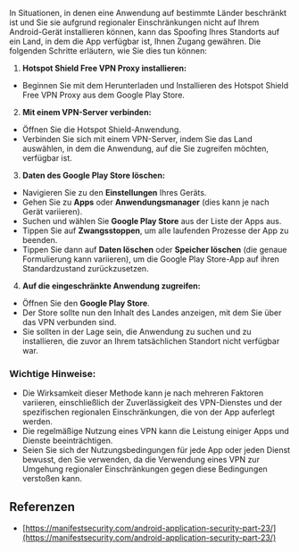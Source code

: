 In Situationen, in denen eine Anwendung auf bestimmte Länder beschränkt ist und Sie sie aufgrund regionaler Einschränkungen nicht auf Ihrem Android-Gerät installieren können, kann das Spoofing Ihres Standorts auf ein Land, in dem die App verfügbar ist, Ihnen Zugang gewähren. Die folgenden Schritte erläutern, wie Sie dies tun können:

1. **Hotspot Shield Free VPN Proxy installieren:**
- Beginnen Sie mit dem Herunterladen und Installieren des Hotspot Shield Free VPN Proxy aus dem Google Play Store.

2. **Mit einem VPN-Server verbinden:**
- Öffnen Sie die Hotspot Shield-Anwendung.
- Verbinden Sie sich mit einem VPN-Server, indem Sie das Land auswählen, in dem die Anwendung, auf die Sie zugreifen möchten, verfügbar ist.

3. **Daten des Google Play Store löschen:**
- Navigieren Sie zu den **Einstellungen** Ihres Geräts.
- Gehen Sie zu **Apps** oder **Anwendungsmanager** (dies kann je nach Gerät variieren).
- Suchen und wählen Sie **Google Play Store** aus der Liste der Apps aus.
- Tippen Sie auf **Zwangsstoppen**, um alle laufenden Prozesse der App zu beenden.
- Tippen Sie dann auf **Daten löschen** oder **Speicher löschen** (die genaue Formulierung kann variieren), um die Google Play Store-App auf ihren Standardzustand zurückzusetzen.

4. **Auf die eingeschränkte Anwendung zugreifen:**
- Öffnen Sie den **Google Play Store**.
- Der Store sollte nun den Inhalt des Landes anzeigen, mit dem Sie über das VPN verbunden sind.
- Sie sollten in der Lage sein, die Anwendung zu suchen und zu installieren, die zuvor an Ihrem tatsächlichen Standort nicht verfügbar war.

### Wichtige Hinweise:
- Die Wirksamkeit dieser Methode kann je nach mehreren Faktoren variieren, einschließlich der Zuverlässigkeit des VPN-Dienstes und der spezifischen regionalen Einschränkungen, die von der App auferlegt werden.
- Die regelmäßige Nutzung eines VPN kann die Leistung einiger Apps und Dienste beeinträchtigen.
- Seien Sie sich der Nutzungsbedingungen für jede App oder jeden Dienst bewusst, den Sie verwenden, da die Verwendung eines VPN zur Umgehung regionaler Einschränkungen gegen diese Bedingungen verstoßen kann.

## Referenzen
* [https://manifestsecurity.com/android-application-security-part-23/](https://manifestsecurity.com/android-application-security-part-23/)
